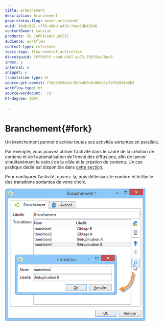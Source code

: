 ```yaml
---
title: Branchement
description: Branchement
page-status-flag: never-activated
uuid: 90db1991-cff9-4dbd-a478-7aae1d845836
contentOwner: sauviat
products: SG_CAMPAIGN/CLASSIC
audience: workflow
content-type: reference
topic-tags: flow-control-activities
discoiquuid: 16f50f5f-cbad-4de7-aa73-38615ae76ac0
index: y
internal: n
snippet: y
translation-type: ht
source-git-commit: f7ed7e59be2cfbde467b0c80d21cfbf52016a2b8
workflow-type: ht
source-wordcount: '72'
ht-degree: 100%

---
```



# Branchement{#fork}

Un branchement permet d’activer toutes ses activités sortantes en parallèle.

Par exemple, vous pouvez utiliser l’activité dans le cadre de la création de contenu et de l’automatisation de l’envoi des diffusions, afin de lancer simultanément le calcul de la cible et la création de contenu. Un cas pratique dédié est disponible dans [cette section](../../delivery/using/automating-via-workflows.md#creating-the-delivery-and-its-content).

Pour configurer l’activité, ouvrez-la, puis définissez le nombre et le libellé des transitions sortantes de votre choix.

![](assets/s_user_segmentation_fork.png)
